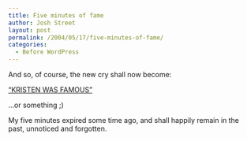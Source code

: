 ```yaml
---
title: Five minutes of fame
author: Josh Street
layout: post
permalink: /2004/05/17/five-minutes-of-fame/
categories:
  - Before WordPress
---
```

And so, of course, the new cry shall now become:

[&#8220;KRISTEN WAS FAMOUS&#8221;][1]

&#8230;or something ;)

My five minutes expired some time ago, and shall happily remain in the past, unnoticed and forgotten.

 [1]: /blog/2004/05/15/kristen-is-famous